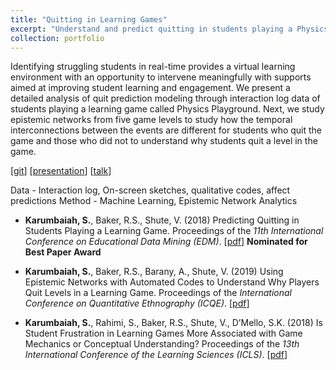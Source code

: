 ```yaml
---
title: "Quitting in Learning Games"
excerpt: "Understand and predict quitting in students playing a Physics game using interaction data"
collection: portfolio
---
```

Identifying struggling students in real-time provides a virtual learning environment with an opportunity to intervene meaningfully with supports aimed at improving student learning and engagement. We present a detailed analysis of quit prediction modeling through interaction log data of students playing a learning game called Physics Playground. Next, we study epistemic networks from five game levels to study how the temporal interconnections between the events are different for students who quit the game and those who did not to understand why students quit a level in the game.

\[[git](https://github.com/Shamya/Quit-Prediction-Physics-Playground.git)] \[[presentation](https://drive.google.com/file/d/1xJsJ4KiPNtEBFn90UNHX5EstPfBYGyWk/view?usp=sharing)] \[[talk](https://www.youtube.com/watch?v=jpsEdVD5BuU)]

Data - Interaction log, On-screen sketches, qualitative codes, affect predictions
Method - Machine Learning, Epistemic Network Analytics

* __Karumbaiah, S.__, Baker, R.S., Shute, V. (2018) Predicting Quitting in Students Playing a Learning Game. Proceedings of the _11th International Conference on Educational Data Mining (EDM)_. \[[pdf](http://www.upenn.edu/learninganalytics/ryanbaker/EDM2018_paper_39.pdf)]  **Nominated for Best Paper Award**

* __Karumbaiah, S.__, Baker, R.S., Barany, A., Shute, V. (2019) Using Epistemic Networks with Automated Codes to Understand Why Players Quit Levels in a Learning Game. Proceedings of the _International Conference on Quantitative Ethnography (ICQE)_. \[[pdf](http://www.upenn.edu/learninganalytics/ryanbaker/ICQE2019.pdf)]
* __Karumbaiah, S.__, Rahimi, S., Baker, R.S., Shute, V., D’Mello, S.K. (2018) Is Student Frustration in Learning Games More Associated with Game Mechanics or Conceptual Understanding? Proceedings of the _13th International Conference of the Learning Sciences (ICLS)_. \[[pdf](http://www.upenn.edu/learninganalytics/ryanbaker/ICLS-Shamya.pdf)]

